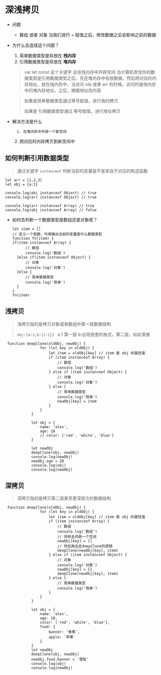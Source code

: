 # 深浅拷贝

-   问题

    -   数组 或者 对象 当我们进行 = 赋值之后，修改数据之后会影响之前的数据

-   为什么会造成这个问题？
    1. 简单数据类型是存放在 **栈内存**
    2. 引用数据类型是存放在 **堆内存**
    
    > var let const 这个关键字 会在栈内存中开辟空间
    > 当计算机发现你的数据类型是引用数据类型之后，先在堆内存中存放数据，然后把对应的内存地址，放在栈内存中，当访问 obj 或者 arr 的时候，访问的是栈内存中的堆内存地址，之后，根据地址找内容
    
    > 如果是简单数据类型通过等号赋值，进行值的拷贝.
    >
    > 如果是 引用数据类型通过 等号赋值，进行地址拷贝
    
    
    
- 解决方法是什么

  		1. 在堆内存中开辟一个新空间

  2. 把对应的内存拷贝到新空间中







## 如何判断引用数据类型

> 通过关键字 `instanceof` 判断当前的变量是不是来自于对应的构造函数

```
let arr = [1,2,3]
let obj = {a:1}

console.log(obj instanceof Object) // true
console.log(arr instanceof Object) // true

console.log(arr instanceof Array) // true
console.log(obj instanceof Array) // false
```



- 如何去判断一个数据类型是数组还是对象呢？

  ```
  let item = []
  // 定义一个函数，作用输出当前的变量是什么数据类型
  function fn(item) {
  if(item instanceof Array) {
  		// 数组
  		console.log('数组')
  	}else if(item instanceof Object) {
  		// 对象
  		console.log('对象')
  	}else {
  		// 简单数据类型
  		console.log('简单')
  	}
  }
  fn(item)
  ```

  



## 浅拷贝

> 浅拷贝指的是拷贝对象或者数组中第一层数据结构
>
> `obj:{a:1,b:{c:1}} `   a:1 第一层 b:出现嵌套的格式，第二层，如此类推

```
 function deepClone(oldObj, newObj) {
                for (let key in oldObj) {
                    let item = oldObj[key] // item 是 obj 的属性值
                    if (item instanceof Array) {
                        // 数组
                        console.log('数组')
                    } else if (item instanceof Object) {
                        // 对象
                        console.log('对象')
                    } else {
                        // 简单数据类型
                        console.log('简单')
                        newObj[key] = item
                    }
                }
            }

            let obj = {
                name: 'alex',
                age: 18
                // color: ['red', 'white', 'blue']
            }

            let newObj
            deepClone(obj, newObj)
            console.log(newObj)
            newObj.age = 20
            console.log(obj)
            console.log(newObj)
```

## 深拷贝

> 深拷贝指的是拷贝第二层甚至更深层次的数据结构

```
 function deepClone(oldObj, newObj) {
                for (let key in oldObj) {
                    let item = oldObj[key] // item 是 obj 的属性值
                    if (item instanceof Array) {
                        // 数组
                        console.log('数组')
                        // 同样去开辟一个空间
                        newObj[key] = []
                        // 然后再去走deepClone的逻辑
                        deepClone(newObj[key], item)
                    } else if (item instanceof Object) {
                        // 对象
                        console.log('对象')
                        newObj[key] = {}
                        deepClone(newObj[key], item)
                    } else {
                        // 简单数据类型
                        console.log('简单')
                    }
                }
            }

            let obj = {
                name: 'alex',
                age: 18,
                color: ['red', 'white', 'blue'],
                food: {
                    banner: '香蕉',
                    apple: '苹果'
                }
            }
            let newObj
            deepClone(obj, newObj)
            newObj.food.banner = '雪梨'
            console.log(obj)
            console.log(newObj)
```

